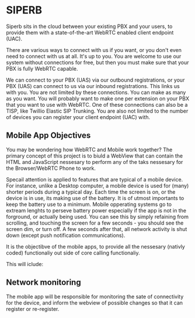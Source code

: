# SIPERB

Siperb sits in the cloud between your existing PBX and your users, to provide them with a state-of-the-art WebRTC enabled client endpoint (UAC).

There are various ways to connect with us if you want, or you don't even need to connect with us at all. 
It's up to you. You are welcome to use our system without connections for free, but then you must make sure that your PBX is fully WebRTC capable.

We can connect to your PBX (UAS) via our outbound registrations, or your PBX (UAS) can connect to us via our inbound registrations. 
This links us with you. You are not limited by these connections. 
You can make as many as you want. 
You will probably want to make one per extension on your PBX that you want to use with WebRTC. 
One of these connections can also be a TISP, like Twillio Elastic SIP Trunking. 
You are also not limited to the number of devices you can register your client endpoint (UAC) with.

## Mobile App Objectives

You may be wondering how WebRTC and Mobile work together? The primary concept of this project is to biuld a WebView that can contain the HTML and JavaScript nessesary to perform any of the taks nessesary for the Browser/WebRTC Phone to work. 

Specail attention is applied to features that are typical of a mobile device. For instance, unlike a Desktop computer, a mobile device is used for (many) shorter periods during a typical day. Each time the screen is on, or the device is in use, its making use of the battery. It is of utmost importants to keep the battery use to a minimum. Mobile opperating systems go to extream lenghts to perseve battery power especially if the app is not in the forground, or actually being used. You can see this by simply refaining from scrolling, and touching the screen for a few seconds - you should see the screen dim, or turn off. A few seconds after that, all network activity is shut down (except push notification communications).

It is the objectibve of the mobile apps, to provide all the nessesary (nativly coded) functionaliy out side of core calling functionaliy. 

This will iclude:

## Network monitoring

The mobile app will be responsible for monitoring the sate of connectivity for the device, and inform the webview of possible changes so that it can register or re-register.
